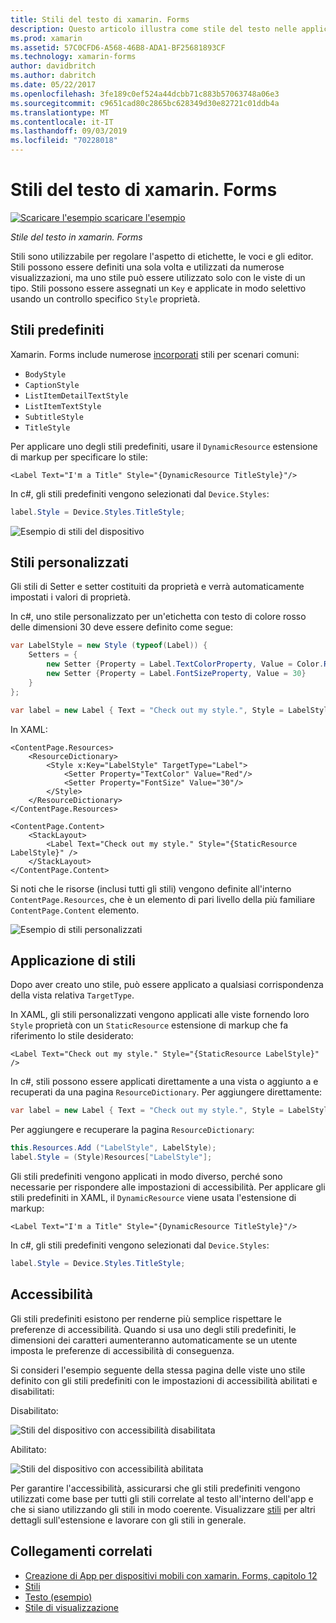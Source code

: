 ```yaml
---
title: Stili del testo di xamarin. Forms
description: Questo articolo illustra come stile del testo nelle applicazioni xamarin. Forms. Stili possono essere definiti una sola volta e utilizzati da numerose visualizzazioni, ma uno stile può essere utilizzato solo con le viste di un tipo.
ms.prod: xamarin
ms.assetid: 57C0CFD6-A568-46B8-ADA1-BF25681893CF
ms.technology: xamarin-forms
author: davidbritch
ms.author: dabritch
ms.date: 05/22/2017
ms.openlocfilehash: 3fe189c0ef524a44dcbb71c883b57063748a06e3
ms.sourcegitcommit: c9651cad80c2865bc628349d30e82721c01ddb4a
ms.translationtype: MT
ms.contentlocale: it-IT
ms.lasthandoff: 09/03/2019
ms.locfileid: "70228018"
---
```

# <a name="xamarinforms-text-styles"></a>Stili del testo di xamarin. Forms

[![Scaricare l'esempio](~/media/shared/download.png) scaricare l'esempio](https://docs.microsoft.com/samples/xamarin/xamarin-forms-samples/userinterface-text)

_Stile del testo in xamarin. Forms_

Stili sono utilizzabile per regolare l'aspetto di etichette, le voci e gli editor. Stili possono essere definiti una sola volta e utilizzati da numerose visualizzazioni, ma uno stile può essere utilizzato solo con le viste di un tipo.
Stili possono essere assegnati un `Key` e applicate in modo selettivo usando un controllo specifico `Style` proprietà.

<a name="Built-In_Styles" />

## <a name="built-in-styles"></a>Stili predefiniti

Xamarin. Forms include numerose [incorporati](xref:Xamarin.Forms.Device.Styles) stili per scenari comuni:

- `BodyStyle`
- `CaptionStyle`
- `ListItemDetailTextStyle`
- `ListItemTextStyle`
- `SubtitleStyle`
- `TitleStyle`

Per applicare uno degli stili predefiniti, usare il `DynamicResource` estensione di markup per specificare lo stile:

```xaml
<Label Text="I'm a Title" Style="{DynamicResource TitleStyle}"/>
```

In c#, gli stili predefiniti vengono selezionati dal `Device.Styles`:

```csharp
label.Style = Device.Styles.TitleStyle;
```

![Esempio di stili del dispositivo](styles-images/builtinstyles.png)

<a name="Custom_Styles" />

## <a name="custom-styles"></a>Stili personalizzati

Gli stili di Setter e setter costituiti da proprietà e verrà automaticamente impostati i valori di proprietà.

In c#, uno stile personalizzato per un'etichetta con testo di colore rosso delle dimensioni 30 deve essere definito come segue:

```csharp
var LabelStyle = new Style (typeof(Label)) {
    Setters = {
        new Setter {Property = Label.TextColorProperty, Value = Color.Red},
        new Setter {Property = Label.FontSizeProperty, Value = 30}
    }
};

var label = new Label { Text = "Check out my style.", Style = LabelStyle };
```

In XAML:

```xaml
<ContentPage.Resources>
    <ResourceDictionary>
        <Style x:Key="LabelStyle" TargetType="Label">
            <Setter Property="TextColor" Value="Red"/>
            <Setter Property="FontSize" Value="30"/>
        </Style>
    </ResourceDictionary>
</ContentPage.Resources>

<ContentPage.Content>
    <StackLayout>
        <Label Text="Check out my style." Style="{StaticResource LabelStyle}" />
    </StackLayout>
</ContentPage.Content>
```

Si noti che le risorse (inclusi tutti gli stili) vengono definite all'interno `ContentPage.Resources`, che è un elemento di pari livello della più familiare `ContentPage.Content` elemento.

![Esempio di stili personalizzati](styles-images/customstyle.png)

<a name="Applying_Styles" />

## <a name="applying-styles"></a>Applicazione di stili

Dopo aver creato uno stile, può essere applicato a qualsiasi corrispondenza della vista relativa `TargetType`.

In XAML, gli stili personalizzati vengono applicati alle viste fornendo loro `Style` proprietà con un `StaticResource` estensione di markup che fa riferimento lo stile desiderato:

```xaml
<Label Text="Check out my style." Style="{StaticResource LabelStyle}" />
```

In c#, stili possono essere applicati direttamente a una vista o aggiunto a e recuperati da una pagina `ResourceDictionary`. Per aggiungere direttamente:

```csharp
var label = new Label { Text = "Check out my style.", Style = LabelStyle };
```

Per aggiungere e recuperare la pagina `ResourceDictionary`:

```csharp
this.Resources.Add ("LabelStyle", LabelStyle);
label.Style = (Style)Resources["LabelStyle"];
```

Gli stili predefiniti vengono applicati in modo diverso, perché sono necessarie per rispondere alle impostazioni di accessibilità. Per applicare gli stili predefiniti in XAML, il `DynamicResource` viene usata l'estensione di markup:

```xaml
<Label Text="I'm a Title" Style="{DynamicResource TitleStyle}"/>
```

In c#, gli stili predefiniti vengono selezionati dal `Device.Styles`:

```csharp
label.Style = Device.Styles.TitleStyle;
```

## <a name="accessibility"></a>Accessibilità

Gli stili predefiniti esistono per renderne più semplice rispettare le preferenze di accessibilità. Quando si usa uno degli stili predefiniti, le dimensioni dei caratteri aumenteranno automaticamente se un utente imposta le preferenze di accessibilità di conseguenza.

Si consideri l'esempio seguente della stessa pagina delle viste uno stile definito con gli stili predefiniti con le impostazioni di accessibilità abilitati e disabilitati:

Disabilitato:

![Stili del dispositivo con accessibilità disabilitata](styles-images/pre-access.png)

Abilitato:

![Stili del dispositivo con accessibilità abilitata](styles-images/post-access.png)

Per garantire l'accessibilità, assicurarsi che gli stili predefiniti vengono utilizzati come base per tutti gli stili correlate al testo all'interno dell'app e che si siano utilizzando gli stili in modo coerente. Visualizzare [stili](~/xamarin-forms/user-interface/styles/index.md) per altri dettagli sull'estensione e lavorare con gli stili in generale.


## <a name="related-links"></a>Collegamenti correlati

- [Creazione di App per dispositivi mobili con xamarin. Forms, capitolo 12](https://developer.xamarin.com/r/xamarin-forms/book/chapter12.pdf)
- [Stili](~/xamarin-forms/user-interface/styles/index.md)
- [Testo (esempio)](https://docs.microsoft.com/samples/xamarin/xamarin-forms-samples/userinterface-text)
- [Stile di visualizzazione](xref:Xamarin.Forms.Style)

